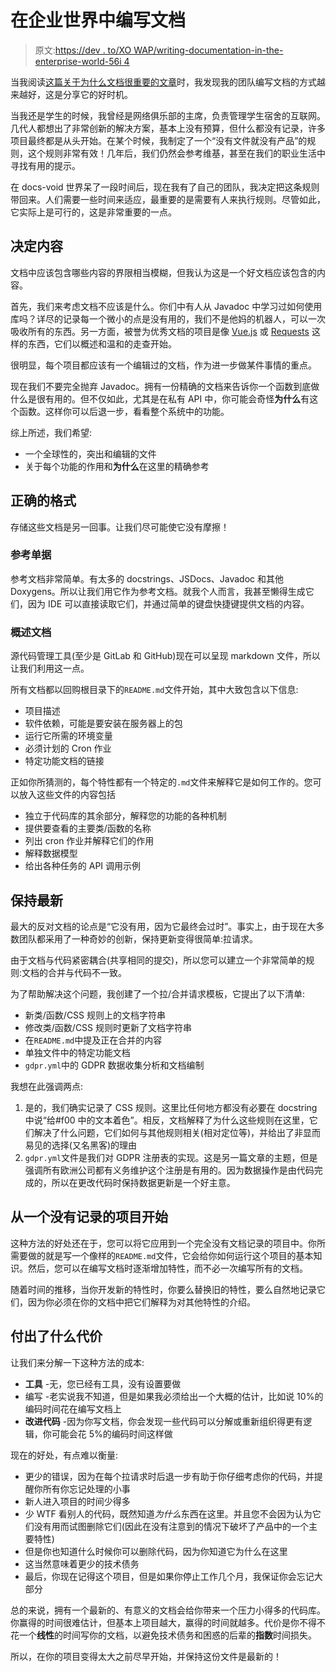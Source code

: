 # 在企业世界中编写文档

> 原文:[https://dev . to/XO WAP/writing-documentation-in-the-enterprise-world-56i 4](https://dev.to/xowap/writing-documentation-in-the-enterprise-world--56i4)

当我阅读[这篇关于为什么文档很重要的文章](https://dev.to/b0bai/documentation-is-imperative-for-software-developers--here-is-why-5a12)时，我发现我的团队编写文档的方式越来越好，这是分享它的好时机。

当我还是学生的时候，我曾经是网络俱乐部的主席，负责管理学生宿舍的互联网。几代人都想出了非常创新的解决方案，基本上没有预算，但什么都没有记录，许多项目最终都是从头开始。在某个时候，我制定了一个“没有文件就没有产品”的规则，这个规则非常有效！几年后，我们仍然会参考维基，甚至在我们的职业生活中寻找有用的提示。

在 docs-void 世界呆了一段时间后，现在我有了自己的团队，我决定把这条规则带回来。人们需要一些时间来适应，最重要的是需要有人来执行规则。尽管如此，它实际上是可行的，这是非常重要的一点。

## 决定内容

文档中应该包含哪些内容的界限相当模糊，但我认为这是一个好文档应该包含的内容。

首先，我们来考虑文档不应该是什么。你们中有人从 Javadoc 中学习过如何使用库吗？详尽的记录每一个微小的点是没有用的，我们不是他妈的机器人，可以一次吸收所有的东西。另一方面，被誉为优秀文档的项目是像 [Vue.js](https://vuejs.org/v2/guide/) 或 [Requests](http://docs.python-requests.org/en/master/) 这样的东西，它们以概述和温和的走查开始。

很明显，每个项目都应该有一个编辑过的文档，作为进一步做某件事情的重点。

现在我们不要完全抛弃 Javadoc。拥有一份精确的文档来告诉你一个函数到底做什么是很有用的。但不仅如此，尤其是在私有 API 中，你可能会奇怪**为什么**有这个函数。这样你可以后退一步，看看整个系统中的功能。

综上所述，我们希望:

*   一个全球性的，突出和编辑的文件
*   关于每个功能的作用和**为什么**在这里的精确参考

## 正确的格式

存储这些文档是另一回事。让我们尽可能使它没有摩擦！

### 参考单据

参考文档非常简单。有太多的 docstrings、JSDocs、Javadoc 和其他 Doxygens。所以让我们用它作为参考文档。就我个人而言，我甚至懒得生成它们，因为 IDE 可以直接读取它们，并通过简单的键盘快捷键提供文档的内容。

### 概述文档

源代码管理工具(至少是 GitLab 和 GitHub)现在可以呈现 markdown 文件，所以让我们利用这一点。

所有文档都以回购根目录下的`README.md`文件开始，其中大致包含以下信息:

*   项目描述
*   软件依赖，可能是要安装在服务器上的包
*   运行它所需的环境变量
*   必须计划的 Cron 作业
*   特定功能文档的链接

正如你所猜测的，每个特性都有一个特定的`.md`文件来解释它是如何工作的。您可以放入这些文件的内容包括

*   独立于代码库的其余部分，解释您的功能的各种机制
*   提供要查看的主要类/函数的名称
*   列出 cron 作业并解释它们的作用
*   解释数据模型
*   给出各种任务的 API 调用示例

## 保持最新

最大的反对文档的论点是“它没有用，因为它最终会过时”。事实上，由于现在大多数团队都采用了一种奇妙的创新，保持更新变得很简单:拉请求。

由于文档与代码紧密耦合(共享相同的提交)，所以您可以建立一个非常简单的规则:文档的合并与代码不一致。

为了帮助解决这个问题，我创建了一个拉/合并请求模板，它提出了以下清单:

*   新类/函数/CSS 规则上的文档字符串
*   修改类/函数/CSS 规则时更新了文档字符串
*   在`README.md`中提及正在合并的内容
*   单独文件中的特定功能文档
*   `gdpr.yml`中的 GDPR 数据收集分析和文档编制

我想在此强调两点:

1.  是的，我们确实记录了 CSS 规则。这里比任何地方都没有必要在 docstring 中说“给#f00 中的文本着色”。相反，文档解释了为什么这些规则在这里，它们解决了什么问题，它们如何与其他规则相关(相对定位等)，并给出了非显而易见的选择(又名黑客)的理由
2.  `gdpr.yml`文件是我们对 GDPR 注册表的实现。这是另一篇文章的主题，但是强调所有欧洲公司都有义务维护这个注册是有用的。因为数据操作是由代码完成的，所以在更改代码时保持数据更新是一个好主意。

## 从一个没有记录的项目开始

这种方法的好处还在于，您可以将它应用到一个完全没有文档记录的项目中。你所需要做的就是写一个像样的`README.md`文件，它会给你如何运行这个项目的基本知识。然后，您可以在编写文档时逐渐增加特性，而不必一次编写所有的文档。

随着时间的推移，当你开发新的特性时，你要么替换旧的特性，要么自然地记录它们，因为你必须在你的文档中把它们解释为对其他特性的介绍。

## 付出了什么代价

让我们来分解一下这种方法的成本:

*   **工具** -无，您已经有工具，没有设置要做
*   编写 -老实说我不知道，但是如果我必须给出一个大概的估计，比如说 10%的编码时间花在编写文档上
*   **改进代码** -因为你写文档，你会发现一些代码可以分解或重新组织得更有逻辑，你可能会花 5%的编码时间这样做

现在的好处，有点难以衡量:

*   更少的错误，因为在每个拉请求时后退一步有助于你仔细考虑你的代码，并提醒你所有你忘记处理的小事
*   新人进入项目的时间少得多
*   少 WTF 看别人的代码，既然知道*为什么*东西在这里。并且您不会因为认为它们没有用而试图删除它们(因此在没有注意到的情况下破坏了产品中的一个主要特性)
*   但是你也知道什么时候你可以删除代码，因为你知道它为什么在这里
*   这当然意味着更少的技术债务
*   最后，你现在记得这个项目，但是如果你停止工作几个月，我保证你会忘记大部分

总的来说，拥有一个最新的、有意义的文档会给你带来一个压力小得多的代码库。你赢得的时间很难估计，但基本上项目越大，赢得的时间就越多。代价是你不得不花一个**线性**的时间写你的文档，以避免技术债务和困惑的后辈的**指数**时间损失。

所以，在你的项目变得太大之前尽早开始，并保持这份文件是最新的！